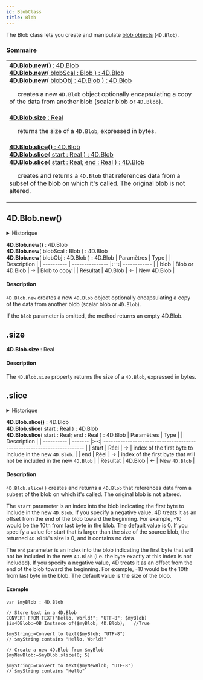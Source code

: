 ```yaml
---
id: BlobClass
title: Blob
---
```


The Blob class lets you create and manipulate [blob objects](../Concepts/dt_blob.md#blob-types) (`4D.Blob`).

### Sommaire
|                                                                                                                                                                                                                                                                                                                                                        |
| ------------------------------------------------------------------------------------------------------------------------------------------------------------------------------------------------------------------------------------------------------------------------------------------------------------------------------------------------------ |
| [**4D.Blob.new()** : 4D.Blob<br/>**4D.Blob.new**( blobScal : Blob ) : 4D.Blob<br/>**4D.Blob.new**( blobObj : 4D.Blob ) : 4D.Blob](#new)<p>&nbsp;&nbsp;&nbsp;&nbsp; creates a new `4D.Blob` object optionally encapsulating a copy of the data from another blob (scalar blob or `4D.Blob`).                         |
| [**4D.Blob.size** : Real](#new)<p>&nbsp;&nbsp;&nbsp;&nbsp; returns the size of a `4D.Blob`, expressed in bytes.                                                                                                                                                                                                                 |
| [**4D.Blob.slice()** : 4D.Blob<br/>**4D.Blob.slice**( start : Real ) : 4D.Blob<br/>**4D.Blob.slice**( start : Real; end : Real ) : 4D.Blob](#new)<p>&nbsp;&nbsp;&nbsp;&nbsp; creates and returns a `4D.Blob` that references data from a subset of the blob on which it's called. The original blob is not altered. |

## 4D.Blob.new()

<details><summary>Historique</summary>
| Version | Modifications |
| ------- | ------------- |
| v19 R2  | Ajoutées      |
</details>

**4D.Blob.new()** : 4D.Blob<br/>**4D.Blob.new**( blobScal : Blob ) : 4D.Blob<br/>**4D.Blob.new**( blobObj : 4D.Blob ) : 4D.Blob
| Paramètres | Type            |    | Description  |
| ---------- | --------------- |:--:| ------------ |
| blob       | Blob or 4D.Blob | -> | Blob to copy |
| Résultat   | 4D.Blob         | <- | New 4D.Blob  |

#### Description
`4D.Blob.new`  creates a new `4D.Blob` object optionally encapsulating a copy of the data from another blob (scalar blob or `4D.Blob`).

If the `blob` parameter is omitted, the method returns an empty 4D.Blob.

## .size

**4D.Blob.size** : Real
#### Description
The `4D.Blob.size` property  returns the size of a `4D.Blob`, expressed in bytes.
## .slice

<details><summary>Historique</summary>
| Version | Modifications |
| ------- | ------------- |
| v19 R2  | Ajoutées      |
</details>

**4D.Blob.slice()** : 4D.Blob<br/>**4D.Blob.slice**( start : Real ) : 4D.Blob<br/>**4D.Blob.slice**( start : Real; end : Real ) : 4D.Blob
| Paramètres | Type    |    | Description                                                            |
| ---------- | ------- |:--:| ---------------------------------------------------------------------- |
| start      | Réel    | -> | index of the first byte to include in the new `4D.Blob`.               |
| end        | Réel    | -> | index of the first byte that will not be included in the new `4D.Blob` |
| Résultat   | 4D.Blob | <- | New `4D.Blob`                                                          |


#### Description
`4D.Blob.slice()`  creates and returns a `4D.Blob` that references data from a subset of the blob on which it's called. The original blob is not altered.

The `start` parameter is an index into the blob indicating the first byte to include in the new `4D.Blob`. If you specify a negative value, 4D treats it as an offset from the end of the blob toward the beginning. For example, -10 would be the 10th from last byte in the blob. The default value is 0. If you specify a value for start that is larger than the size of the source blob, the returned `4D.Blob`'s size is 0, and it contains no data.

The `end` parameter is an index into the blob indicating the first byte that will not be included in the new `4D.Blob` (i.e. the byte exactly at this index is not included).  If you specify a negative value, 4D treats it as an offset from the end of the blob toward the beginning. For example, -10 would be the 10th from last byte in the blob. The default value is the size of the blob.

#### Exemple

```4d
var $myBlob : 4D.Blob

// Store text in a 4D.Blob
CONVERT FROM TEXT("Hello, World!"; "UTF-8"; $myBlob)
$is4DBlob:=OB Instance of($myBlob; 4D.Blob);   //True

$myString:=Convert to text($myBlob; "UTF-8")
// $myString contains "Hello, World!"

// Create a new 4D.Blob from $myBlob
$myNewBlob:=$myBlob.slice(0; 5)

$myString:=Convert to text($myNewBlob; "UTF-8")
// $myString contains "Hello"
```


